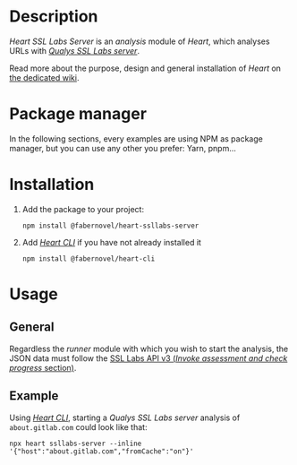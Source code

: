# Description

_Heart SSL Labs Server_ is an _analysis_ module of _Heart_, which analyses URLs with _[Qualys SSL Labs server](https://www.ssllabs.com/ssltest/index.html)_.

Read more about the purpose, design and general installation of _Heart_ on [the dedicated wiki](https://gitlab.com/fabernovel/heart/wikis/What-is-Heart).

# Package manager

In the following sections, every examples are using NPM as package manager, but you can use any other you prefer: Yarn, pnpm...

# Installation

1. Add the package to your project:

    ```shell
    npm install @fabernovel/heart-ssllabs-server
    ```

2. Add _[Heart CLI](https://www.npmjs.com/package/@fabernovel/heart-cli)_ if you have not already installed it

    ```shell
    npm install @fabernovel/heart-cli
    ```

# Usage

## General

Regardless the _runner_ module with which you wish to start the analysis, the JSON data must follow the [SSL Labs API v3 (_Invoke assessment and check progress_ section)](https://github.com/ssllabs/ssllabs-scan/blob/master/ssllabs-api-docs-v3.md#invoke-assessment-and-check-progress).

## Example

Using _[Heart CLI](https://www.npmjs.com/package/@fabernovel/heart-cli)_, starting a _Qualys SSL Labs server_ analysis of `about.gitlab.com` could look like that:

```shell
npx heart ssllabs-server --inline '{"host":"about.gitlab.com","fromCache":"on"}'
```
